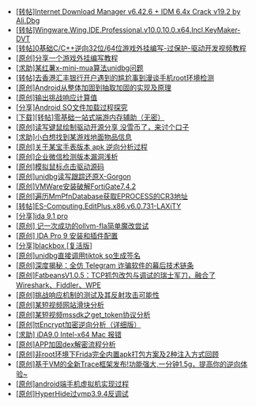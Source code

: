 + [[转帖]Internet Download Manager v6.42.6 + IDM 6.4x Crack v19.2 by Ali.Dbg](https://bbs.kanxue.com/thread-281044.htm)
+ [[转帖]Wingware.Wing.IDE.Professional.v10.0.10.0.x64.Incl.KeyMaker-DVT](https://bbs.kanxue.com/thread-287051.htm)
+ [[转帖]0基础C/C++逆向32位/64位游戏外挂编写-过保护-驱动开发视频教程](https://bbs.kanxue.com/thread-286955.htm)
+ [[原创]分享一个游戏外挂编写教程](https://bbs.kanxue.com/thread-286912.htm)
+ [[求助]某红薯x-mini-mua算法unidbg问题](https://bbs.kanxue.com/thread-287041.htm)
+ [[转帖]去香港汇丰银行开户遇到的尴尬事到漫谈手机root环境检测](https://bbs.kanxue.com/thread-285754.htm)
+ [[原创]Android从整体加固到抽取加固的实现及原理](https://bbs.kanxue.com/thread-286929.htm)
+ [[原创]输出挑战响应计算值](https://bbs.kanxue.com/thread-287050.htm)
+ [[分享]Android  SO文件加载过程探究](https://bbs.kanxue.com/thread-285788.htm)
+ [[下载][转帖]零基础一站式端游内存辅助（无密）](https://bbs.kanxue.com/thread-287049.htm)
+ [[原创]读写键鼠绘制驱动开源分享 没雪币了，来讨个口子](https://bbs.kanxue.com/thread-286756.htm)
+ [[求助]小白想找到某游戏地面物品信息](https://bbs.kanxue.com/thread-286974.htm)
+ [[原创]关于某宝手表版本 apk 逆向分析过程](https://bbs.kanxue.com/thread-287025.htm)
+ [[原创]企业微信检测版本漏洞浅析](https://bbs.kanxue.com/thread-284796.htm)
+ [[原创]模拟鼠标点击驱动源码](https://bbs.kanxue.com/thread-286960.htm)
+ [[原创]unidbg读写跟踪还原X-Gorgon](https://bbs.kanxue.com/thread-285586.htm)
+ [[原创]VMWare安装破解FortiGate7.4.2](https://bbs.kanxue.com/thread-284794.htm)
+ [[原创]遍历MmPfnDatabase获取EPROCESS的CR3地址](https://bbs.kanxue.com/thread-286598.htm)
+ [[转帖]ES-Computing.EditPlus.x86.v6.0.731-LAXiTY](https://bbs.kanxue.com/thread-287042.htm)
+ [[分享]ida 9.1 pro](https://bbs.kanxue.com/thread-285999.htm)
+ [[原创] 记一次成功的ollvm-fla简单魔改尝试](https://bbs.kanxue.com/thread-287052.htm)
+ [[原创] IDA Pro 9 安装和插件配置](https://bbs.kanxue.com/thread-285604.htm)
+ [[分享]blackbox [复活版]](https://bbs.kanxue.com/thread-286308.htm)
+ [[原创]unidbg直接调用tiktok so生成签名](https://bbs.kanxue.com/thread-285623.htm)
+ [[原创]深度揭秘：全仿 Telegram 诈骗软件的幕后技术链条](https://bbs.kanxue.com/thread-285622.htm)
+ [[原创]FatbeansV1.0.5：TCP抓包改包与调试的瑞士军刀，融合了Wireshark、Fiddler、WPE](https://bbs.kanxue.com/thread-284571.htm)
+ [[原创]挑战响应机制的测试及其反射攻击可能性](https://bbs.kanxue.com/thread-287053.htm)
+ [[原创]某短视频网站滑块分析](https://bbs.kanxue.com/thread-287015.htm)
+ [[原创]某短视频mssdk之get_token协议分析](https://bbs.kanxue.com/thread-287008.htm)
+ [[原创]ttEncrypt加密逆向分析（详细版）](https://bbs.kanxue.com/thread-286273.htm)
+ [[求助] iDA9.0 Intel-x64 Mac  报错](https://bbs.kanxue.com/thread-282845.htm)
+ [[原创]APP加固dex解密流程分析](https://bbs.kanxue.com/thread-280609.htm)
+ [[原创]非root环境下Frida完全内置apk打包方案及2种注入方式回顾](https://bbs.kanxue.com/thread-284482.htm)
+ [[原创]基于VM的全新Trace框架发布!功能强大,一分钟1.5g，提高你的逆向体验~](https://bbs.kanxue.com/thread-285471.htm)
+ [[原创]android端手机虚拟机实现过程](https://bbs.kanxue.com/thread-286534.htm)
+ [[原创]HyperHide过vmp3.9.4反调试](https://bbs.kanxue.com/thread-287054.htm)
